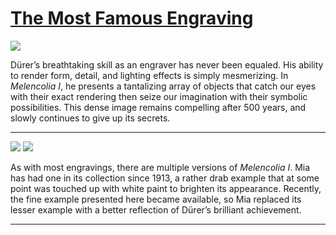 # [The Most Famous Engraving](http://artstories.artsmia.org/#/stories/1317)

![](http://cdn.dx.artsmia.org/thumbs/tn_mia_5030740.jpg)

Dürer’s breathtaking skill as an engraver has never been equaled. His ability to render form, detail, and lighting effects is simply mesmerizing. In *Melencolia I*, he presents a tantalizing array of objects that catch our eyes with their exact rendering then seize our imagination with their symbolic possibilities. This dense image remains compelling after 500 years, and slowly continues to give up its secrets.

---

![](http://cdn.dx.artsmia.org/thumbs/tn_mia_5014413_CropOverlay.jpg)
![](http://cdn.dx.artsmia.org/thumbs/tn_mia_5030740.jpg)

As with most engravings, there are multiple versions of *Melencolia I*. Mia has had one in its collection since 1913, a rather drab example that at some point was touched up with white paint to brighten its appearance. Recently, the fine example presented here became available, so Mia replaced its lesser example with a better reflection of Dürer’s brilliant achievement. 

---
